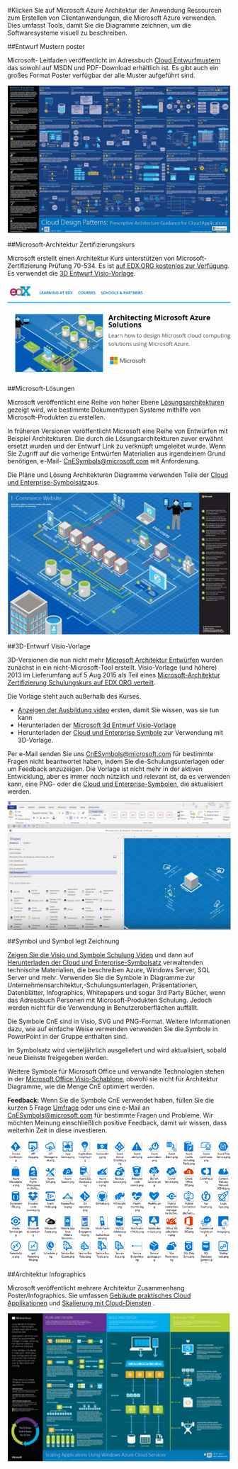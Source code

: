 <properties 
    pageTitle="Anwendungsarchitektur auf Microsoft Azure | Microsoft Azure" 
    description="Übersicht über die Architektur, die allgemeine entwurfmustern behandelt." 
    services="" 
    documentationCenter="" 
    authors="Rboucher" 
    manager="jwhit" 
    editor="mattshel"/>

<tags 
    ms.service="multiple" 
    ms.workload="na" 
    ms.tgt_pltfrm="na" 
    ms.devlang="na" 
    ms.topic="article" 
    ms.date="09/13/2016" 
    ms.author="robb"/>

#<a name="application-architecture-on-microsoft-azure"></a>Klicken Sie auf Microsoft Azure Architektur der Anwendung
Ressourcen zum Erstellen von Clientanwendungen, die Microsoft Azure verwenden. Dies umfasst Tools, damit Sie die Diagramme zeichnen, um die Softwaresysteme visuell zu beschreiben. 

##<a name="design-patterns-poster"></a>Entwurf Mustern poster

Microsoft- Leitfaden veröffentlicht im Adressbuch [Cloud Entwurfmustern](http://msdn.microsoft.com/library/dn568099.aspx) das sowohl auf MSDN und PDF-Download erhältlich ist. Es gibt auch ein großes Format Poster verfügbar der alle Muster aufgeführt sind. 

![Muster und Methoden Cloud Mustern Poster](./media/architecture-overview/PnPPatternPosterThumb.jpg)

##<a name="microsoft-architecture-certification-course"></a>Microsoft-Architektur Zertifizierungskurs

Microsoft erstellt einen Architektur Kurs unterstützen von Microsoft-Zertifizierung Prüfung 70-534. Es ist [auf EDX.ORG kostenlos zur Verfügung](https://www.edx.org/course/architecting-microsoft-azure-solutions-microsoft-dev205x).  Es verwendet die [3D Entwurf Visio-Vorlage](#3d-blueprint-visio-template). 

![Microsoft Architecture Zertifizierungskurs](./media/architecture-overview/EDXCourse.png)


##<a name="microsoft-solutions"></a>Microsoft-Lösungen

Microsoft veröffentlicht eine Reihe von hoher Ebene [Lösungsarchitekturen](http://aka.ms/azblueprints) gezeigt wird, wie bestimmte Dokumenttypen Systeme mithilfe von Microsoft-Produkten zu erstellen. 

In früheren Versionen veröffentlicht Microsoft eine Reihe von Entwürfen mit Beispiel Architekturen. Die durch die Lösungsarchitekturen zuvor erwähnt ersetzt wurden und der Entwurf Link zu verknüpft umgeleitet wurde. Wenn Sie Zugriff auf die vorherige Entwürfen Materialien aus irgendeinem Grund benötigen, e-Mail- [CnESymbols@microsoft.com](mailto:CnESymbols@microsoft.com) mit Anforderung.   

Die Pläne und Lösung Architekturen Diagramme verwenden Teile der [Cloud und Enterprise-Symbolsatz](#Drawing-symbol-and-icon-sets)aus.   

![Microsoft-Architektur Entwurf 3D-Diagramm](./media/architecture-overview/BluePrintThumb.jpg)



##<a name="3d-blueprint-visio-template"></a>3D-Entwurf Visio-Vorlage

3D-Versionen die nun nicht mehr [Microsoft Architektur Entwürfen](http://aka.ms/azblueprints) wurden zunächst in ein nicht-Microsoft-Tool erstellt. Visio-Vorlage (und höhere) 2013 im Lieferumfang auf 5 Aug 2015 als Teil eines [Microsoft-Architektur Zertifizierung Schulungskurs auf EDX.ORG verteilt](#microsoft-architecture-certification-course).

Die Vorlage steht auch außerhalb des Kurses. 

- [Anzeigen der Ausbildung video](http://aka.ms/3dBlueprintTemplateVideo) ersten, damit Sie wissen, was sie tun kann   
- Herunterladen der [Microsoft 3d Entwurf Visio-Vorlage](http://aka.ms/3DBlueprintTemplate)
- Herunterladen der [Cloud und Enterprise Symbole](#drawing-symbol-and-icon-sets) zur Verwendung mit 3D-Vorlage. 

Per e-Mail senden Sie uns [CnESymbols@microsoft.com](mailto:CnESymbols@microsoft.com) für bestimmte Fragen nicht beantwortet haben, indem Sie die-Schulungsunterlagen oder um Feedback anzuzeigen. Die Vorlage ist nicht mehr in der aktiven Entwicklung, aber es immer noch nützlich und relevant ist, da es verwenden kann, eine PNG- oder die [Cloud und Enterprise-Symbolen](#drawing-symbol-and-icon-sets), die aktualisiert werden.  

![Microsoft Visio-Vorlage mit 3D-Entwurf](./media/architecture-overview/3DBlueprintVisioTemplate.jpg)


##<a name="drawing-symbol-and-icon-sets"></a>Symbol und Symbol legt Zeichnung 

[Zeigen Sie die Visio und Symbole Schulung Video](http://aka.ms/CnESymbolsVideo) und dann auf [Herunterladen der Cloud und Enterprise-Symbolsatz](http://aka.ms/CnESymbols) verwaltenden technische Materialien, die beschreiben Azure, Windows Server, SQL Server und mehr. Verwenden Sie die Symbole in Diagramme zur Unternehmensarchitektur,-Schulungsunterlagen, Präsentationen, Datenblätter, Infographics, Whitepapers und sogar 3rd Party Bücher, wenn das Adressbuch Personen mit Microsoft-Produkten Schulung. Jedoch werden nicht für die Verwendung in Benutzeroberflächen auffällt.

Die Symbole CnE sind in Visio, SVG und PNG-Format. Weitere Informationen dazu, wie auf einfache Weise verwenden verwenden Sie die Symbole in PowerPoint in der Gruppe enthalten sind. 

Im Symbolsatz wird vierteljährlich ausgeliefert und wird aktualisiert, sobald neue Dienste freigegeben werden. 

Weitere Symbole für Microsoft Office und verwandte Technologien stehen in der [Microsoft Office Visio-Schablone](http://www.microsoft.com/en-us/download/details.aspx?id=35772), obwohl sie nicht für Architektur Diagramme, wie die Menge CnE optimiert werden.   

**Feedback:** Wenn Sie die Symbole CnE verwendet haben, füllen Sie die kurzen 5 Frage [Umfrage](http://aka.ms/azuresymbolssurveyv2) oder uns eine e-Mail an [CnESymbols@microsoft.com](mailto:CnESymbols@microsoft.com) für bestimmte Fragen und Probleme. Wir möchten Meinung einschließlich positive Feedback, damit wir wissen, dass weiterhin Zeit in diese investieren. 

![Cloud und Enterprise-Symbol/Symbolsatz](./media/architecture-overview/CnESymbols.png)

##<a name="architecture-infographics"></a>Architektur Infographics

Microsoft veröffentlicht mehrere Architektur Zusammenhang Poster/Infographics. Sie umfassen [Gebäude praktisches Cloud Applikationen](https://azure.microsoft.com/documentation/infographics/building-real-world-cloud-apps/) und [Skalierung mit Cloud-Diensten](https://azure.microsoft.com/documentation/infographics/cloud-services/) . 

![Azure-Architektur Infographics](./media/architecture-overview/AzureArchInfographicThumb.jpg)
